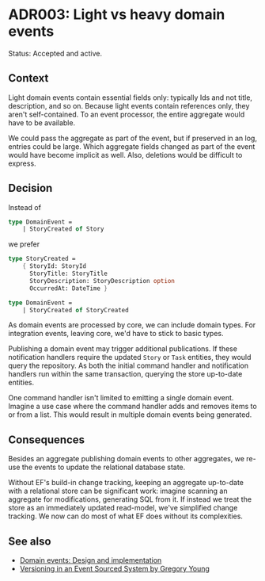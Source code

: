 # ADR003: Light vs heavy domain events

Status: Accepted and active.

## Context

Light domain events contain essential fields only: typically Ids and not title,
description, and so on. Because light events contain references only, they
aren't self-contained. To an event processor, the entire aggregate would have to
be available.

We could pass the aggregate as part of the event, but if preserved in an log,
entries could be large. Which aggregate fields changed as part of the event
would have become implicit as well. Also, deletions would be difficult to
express.

## Decision

Instead of

```fsharp
type DomainEvent =
    | StoryCreated of Story
```

we prefer

```fsharp
type StoryCreated =
    { StoryId: StoryId
      StoryTitle: StoryTitle
      StoryDescription: StoryDescription option
      OccurredAt: DateTime }

type DomainEvent =
    | StoryCreated of StoryCreated
```

As domain events are processed by core, we can include domain types. For
integration events, leaving core, we'd have to stick to basic types.

Publishing a domain event may trigger additional publications. If these
notification handlers require the updated `Story` or `Task` entities, they would
query the repository. As both the initial command handler and notification
handlers run within the same transaction, querying the store up-to-date
entities.

One command handler isn't limited to emitting a single domain event. Imagine a
use case where the command handler adds and removes items to or from a list.
This would result in multiple domain events being generated.

## Consequences

Besides an aggregate publishing domain events to other aggregates, we re-use the
events to update the relational database state.

Without EF's build-in change tracking, keeping an aggregate up-to-date with a
relational store can be significant work: imagine scanning an aggregate for
modifications, generating SQL from it. If instead we treat the store as an
immediately updated read-model, we've simplified change tracking. We now can do
most of what EF does without its complexities.

## See also

- [Domain events: Design and
  implementation](https://learn.microsoft.com/en-us/dotnet/architecture/microservices/microservice-ddd-cqrs-patterns/domain-events-design-implementation)
- [Versioning in an Event Sourced System by Gregory Young](https://leanpub.com/esversioning)
